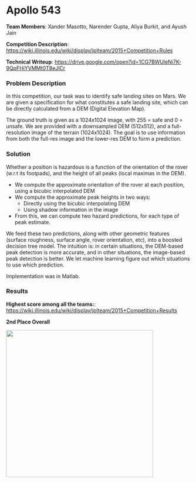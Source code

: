 # Apollo 543

**Team Members**: Xander Masotto, Narender Gupta, Aliya Burkit, and Ayush Jain

**Competition Description**: https://wiki.illinois.edu/wiki/display/jplteam/2015+Competition+Rules

**Technical Writeup**: https://drive.google.com/open?id=1CG7BWUleNi7K-9QpFHiYVMMt0T8eJlCr

### Problem Description

In this competition, our task was to identify safe landing sites on Mars. We are given a specification for what constitutes a safe landing site, which can be directly calculated from a DEM (Digital Elevation Map). 

The ground truth is given as a 1024x1024 image, with 255 = safe and 0 = unsafe. We are provided with a downsampled DEM (512x512), and a full-resolution image of the terrain (1024x1024). The goal is to use information from both the full-res image and the lower-res DEM to form a prediction.

### Solution

Whether a position is hazardous is a function of the orientation of the rover (w.r.t its footpads), and the height of all peaks (local maximas in the DEM).
* We compute the approximate orientation of the rover at each position, using a bicubic interpolated DEM
* We compute the approximate peak heights in two ways:
  * Directly using the bicubic interpolating DEM
  * Using shadow information in the image
* From this, we can compute two hazard predictions, for each type of peak estimate.

We feed these two predictions, along with other geometric features (surface roughness, surface angle, rover orientation, etc), into a boosted decision tree model. The intuition is: in certain situations, the DEM-based peak detection is more accurate, and in other situations, the image-based peak detection is better. We let machine learning figure out which situations to use which prediction.

Implementation was in Matlab.

### Results

**Highest score among all the teams:**: https://wiki.illinois.edu/wiki/display/jplteam/2015+Competition+Results

**2nd Place Overall**

<img src="https://i.imgur.com/GOGkwKn.png" width="400"/>

